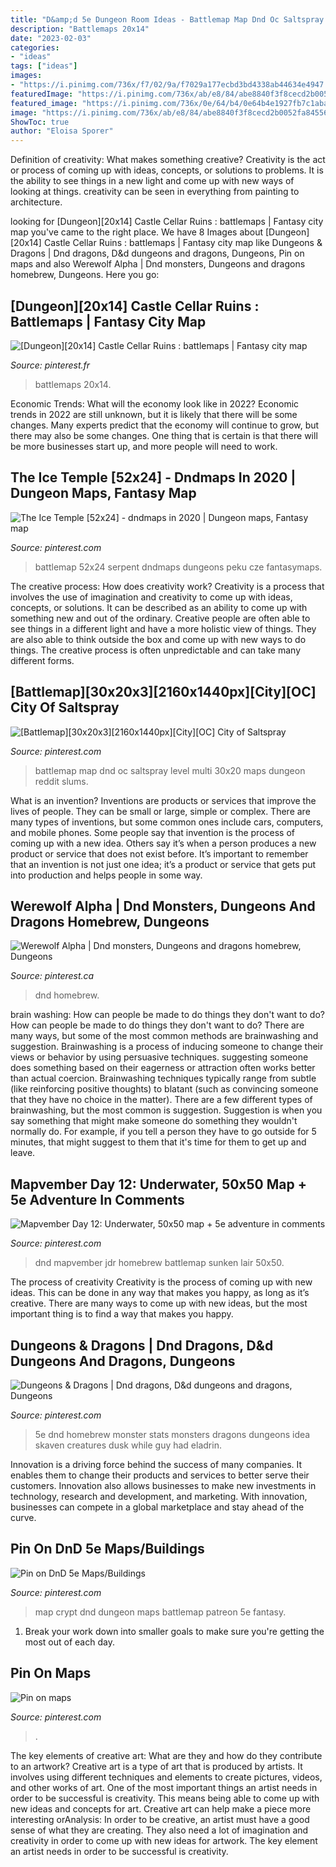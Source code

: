 ```yaml
---
title: "D&amp;d 5e Dungeon Room Ideas - Battlemap Map Dnd Oc Saltspray Level Multi 30x20 Maps Dungeon Reddit Slums"
description: "Battlemaps 20x14"
date: "2023-02-03"
categories:
- "ideas"
tags: ["ideas"]
images:
- "https://i.pinimg.com/736x/f7/02/9a/f7029a177ecbd3bd4338ab44634e4947.jpg"
featuredImage: "https://i.pinimg.com/736x/ab/e8/84/abe8840f3f8cecd2b0052fa84556ce74.jpg"
featured_image: "https://i.pinimg.com/736x/0e/64/b4/0e64b4e1927fb7c1aba72d1f99373690.jpg"
image: "https://i.pinimg.com/736x/ab/e8/84/abe8840f3f8cecd2b0052fa84556ce74.jpg"
ShowToc: true
author: "Eloisa Sporer"
---
```



Definition of creativity: What makes something creative?
Creativity is the act or process of coming up with ideas, concepts, or solutions to problems. It is the ability to see things in a new light and come up with new ways of looking at things. creativity can be seen in everything from painting to architecture.

	

		
looking for [Dungeon][20x14] Castle Cellar Ruins : battlemaps | Fantasy city map you've came to the right place. We have 8 Images about [Dungeon][20x14] Castle Cellar Ruins : battlemaps | Fantasy city map like Dungeons &amp; Dragons | Dnd dragons, D&amp;d dungeons and dragons, Dungeons, Pin on maps and also Werewolf Alpha | Dnd monsters, Dungeons and dragons homebrew, Dungeons. Here you go:
		
    
## [Dungeon][20x14] Castle Cellar Ruins : Battlemaps | Fantasy City Map

<img loading=lazy src="https://i.pinimg.com/736x/12/80/24/128024a7d985a445b5b4413bc9011660.jpg" onerror="this.onerror=null;this.src='https://tse2.mm.bing.net/th?id=OIP.S8rOfcsFrQE0s3u50u4GfQHaFL&amp;pid=15.1';" alt="[Dungeon][20x14] Castle Cellar Ruins : battlemaps | Fantasy city map">

_Source: pinterest.fr_

>battlemaps 20x14. 

	

Economic Trends: What will the economy look like in 2022?
Economic trends in 2022 are still unknown, but it is likely that there will be some changes. Many experts predict that the economy will continue to grow, but there may also be some changes. One thing that is certain is that there will be more businesses start up, and more people will need to work.

    
## The Ice Temple [52x24] - Dndmaps In 2020 | Dungeon Maps, Fantasy Map

<img loading=lazy src="https://i.pinimg.com/736x/f7/02/9a/f7029a177ecbd3bd4338ab44634e4947.jpg" onerror="this.onerror=null;this.src='https://tse1.mm.bing.net/th?id=OIP.C9ltGTgW3vD8zOyaNzdNjwHaQD&amp;pid=15.1';" alt="The Ice Temple [52x24] - dndmaps in 2020 | Dungeon maps, Fantasy map">

_Source: pinterest.com_

>battlemap 52x24 serpent dndmaps dungeons peku cze fantasymaps. 

	

The creative process: How does creativity work?
Creativity is a process that involves the use of imagination and creativity to come up with ideas, concepts, or solutions. It can be described as an ability to come up with something new and out of the ordinary. Creative people are often able to see things in a different light and have a more holistic view of things. They are also able to think outside the box and come up with new ways to do things. The creative process is often unpredictable and can take many different forms.

    
## [Battlemap][30x20x3][2160x1440px][City][OC] City Of Saltspray

<img loading=lazy src="https://i.pinimg.com/736x/00/14/2a/00142a0c6abf49a87f50668e43fd8cca.jpg" onerror="this.onerror=null;this.src='https://tse4.mm.bing.net/th?id=OIP.m31Bp_-W8T1LOdFjpgArtwAAAA&amp;pid=15.1';" alt="[Battlemap][30x20x3][2160x1440px][City][OC] City of Saltspray">

_Source: pinterest.com_

>battlemap map dnd oc saltspray level multi 30x20 maps dungeon reddit slums. 

	

What is an invention?
Inventions are products or services that improve the lives of people. They can be small or large, simple or complex. There are many types of inventions, but some common ones include cars, computers, and mobile phones. Some people say that invention is the process of coming up with a new idea. Others say it’s when a person produces a new product or service that does not exist before. It’s important to remember that an invention is not just one idea; it’s a product or service that gets put into production and helps people in some way.

    
## Werewolf Alpha | Dnd Monsters, Dungeons And Dragons Homebrew, Dungeons

<img loading=lazy src="https://i.pinimg.com/736x/ab/e8/84/abe8840f3f8cecd2b0052fa84556ce74.jpg" onerror="this.onerror=null;this.src='https://tse2.mm.bing.net/th?id=OIP.UOvr7TTq5bqSHcnrBqeuqQHaKe&amp;pid=15.1';" alt="Werewolf Alpha | Dnd monsters, Dungeons and dragons homebrew, Dungeons">

_Source: pinterest.ca_

>dnd homebrew. 

	

brain washing: How can people be made to do things they don't want to do?
How can people be made to do things they don't want to do? There are many ways, but some of the most common methods are brainwashing and suggestion. Brainwashing is a process of inducing someone to change their views or behavior by using persuasive techniques. suggesting someone does something based on their eagerness or attraction often works better than actual coercion. Brainwashing techniques typically range from subtle (like reinforcing positive thoughts) to blatant (such as convincing someone that they have no choice in the matter). 
There are a few different types of brainwashing, but the most common is suggestion. Suggestion is when you say something that might make someone do something they wouldn't normally do. For example, if you tell a person they have to go outside for 5 minutes, that might suggest to them that it's time for them to get up and leave.

    
## Mapvember Day 12: Underwater, 50x50 Map + 5e Adventure In Comments

<img loading=lazy src="https://i.pinimg.com/736x/0e/64/b4/0e64b4e1927fb7c1aba72d1f99373690.jpg" onerror="this.onerror=null;this.src='https://tse2.mm.bing.net/th?id=OIP.2ELvse2dXcswRzZ1gpuK6wHaHa&amp;pid=15.1';" alt="Mapvember Day 12: Underwater, 50x50 map + 5e adventure in comments">

_Source: pinterest.com_

>dnd mapvember jdr homebrew battlemap sunken lair 50x50. 

	

The process of creativity
Creativity is the process of coming up with new ideas. This can be done in any way that makes you happy, as long as it’s creative. There are many ways to come up with new ideas, but the most important thing is to find a way that makes you happy.

    
## Dungeons &amp; Dragons | Dnd Dragons, D&amp;d Dungeons And Dragons, Dungeons

<img loading=lazy src="https://i.pinimg.com/736x/72/f5/7f/72f57f4857d8c05b7dfa8366ec1a8e09.jpg" onerror="this.onerror=null;this.src='https://tse4.mm.bing.net/th?id=OIP.q7Vy68_OeaSh9Img_VBgiQHaJl&amp;pid=15.1';" alt="Dungeons &amp; Dragons | Dnd dragons, D&amp;d dungeons and dragons, Dungeons">

_Source: pinterest.com_

>5e dnd homebrew monster stats monsters dragons dungeons idea skaven creatures dusk while guy had eladrin. 

	

Innovation is a driving force behind the success of many companies. It enables them to change their products and services to better serve their customers. Innovation also allows businesses to make new investments in technology, research and development, and marketing. With innovation, businesses can compete in a global marketplace and stay ahead of the curve.

    
## Pin On DnD 5e Maps/Buildings

<img loading=lazy src="https://i.pinimg.com/736x/17/b0/75/17b075c7ec993a6fa36c758e62c1501a.jpg" onerror="this.onerror=null;this.src='https://tse1.mm.bing.net/th?id=OIP.k5ni0CdnoJ9zM1D5JukjFgHaJQ&amp;pid=15.1';" alt="Pin on DnD 5e Maps/Buildings">

_Source: pinterest.com_

>map crypt dnd dungeon maps battlemap patreon 5e fantasy. 

	

1. Break your work down into smaller goals to make sure you're getting the most out of each day. 

    
## Pin On Maps

<img loading=lazy src="https://i.pinimg.com/736x/08/74/48/08744847878545a31883f229c9a75995.jpg" onerror="this.onerror=null;this.src='https://tse4.mm.bing.net/th?id=OIP.1fmrJIfHZfMDLVSq4eJ3wQHaOP&amp;pid=15.1';" alt="Pin on maps">

_Source: pinterest.com_

>. 

	

The key elements of creative art: What are they and how do they contribute to an artwork?
Creative art is a type of art that is produced by artists. It involves using different techniques and elements to create pictures, videos, and other works of art. One of the most important things an artist needs in order to be successful is creativity. This means being able to come up with new ideas and concepts for art. Creative art can help make a piece more interesting orAnalysis: In order to be creative, an artist must have a good sense of what they are creating. They also need a lot of imagination and creativity in order to come up with new ideas for artwork. The key element an artist needs in order to be successful is creativity.

